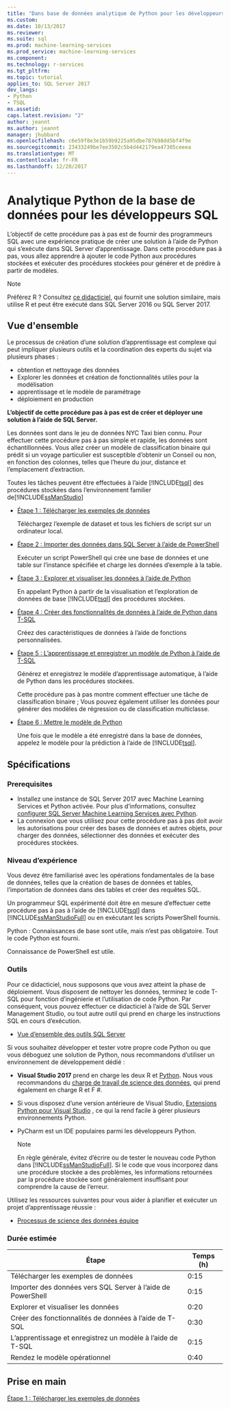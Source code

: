 ```yaml
---
title: "Dans base de données analytique de Python pour les développeurs SQL | Documents Microsoft"
ms.custom: 
ms.date: 10/13/2017
ms.reviewer: 
ms.suite: sql
ms.prod: machine-learning-services
ms.prod_service: machine-learning-services
ms.component: 
ms.technology: r-services
ms.tgt_pltfrm: 
ms.topic: tutorial
applies_to: SQL Server 2017
dev_langs:
- Python
- TSQL
ms.assetid: 
caps.latest.revision: "2"
author: jeannt
ms.author: jeannt
manager: jhubbard
ms.openlocfilehash: c6e59f8e3e1b59b9225a95dbe787698dd5bf4f9e
ms.sourcegitcommit: 23433249be7ee3502c5b4d442179ea47305ceeea
ms.translationtype: MT
ms.contentlocale: fr-FR
ms.lasthandoff: 12/20/2017
---
```

# <a name="in-database-python-analytics-for-sql-developers"></a>Analytique Python de la base de données pour les développeurs SQL

L’objectif de cette procédure pas à pas est de fournir des programmeurs SQL avec une expérience pratique de créer une solution à l’aide de Python qui s’exécute dans SQL Server d’apprentissage. Dans cette procédure pas à pas, vous allez apprendre à ajouter le code Python aux procédures stockées et exécuter des procédures stockées pour générer et de prédire à partir de modèles.

> [!NOTE]
> Préférez R ? Consultez [ce didacticiel](sqldev-in-database-r-for-sql-developers.md), qui fournit une solution similaire, mais utilise R et peut être exécuté dans SQL Server 2016 ou SQL Server 2017.

## <a name="overview"></a>Vue d'ensemble

Le processus de création d’une solution d’apprentissage est complexe qui peut impliquer plusieurs outils et la coordination des experts du sujet via plusieurs phases :

+ obtention et nettoyage des données
+ Explorer les données et création de fonctionnalités utiles pour la modélisation
+ apprentissage et le modèle de paramétrage
+ déploiement en production

**L’objectif de cette procédure pas à pas est de créer et déployer une solution à l’aide de SQL Server.**

Les données sont dans le jeu de données NYC Taxi bien connu. Pour effectuer cette procédure pas à pas simple et rapide, les données sont échantillonnées. Vous allez créer un modèle de classification binaire qui prédit si un voyage particulier est susceptible d’obtenir un Conseil ou non, en fonction des colonnes, telles que l’heure du jour, distance et l’emplacement d’extraction.

Toutes les tâches peuvent être effectuées à l’aide [!INCLUDE[tsql](../../includes/tsql-md.md)] des procédures stockées dans l’environnement familier de[!INCLUDE[ssManStudio](../../includes/ssmanstudio-md.md)]

- [Étape 1 : Télécharger les exemples de données](sqldev-py1-download-the-sample-data.md)

    Téléchargez l’exemple de dataset et tous les fichiers de script sur un ordinateur local.

- [Étape 2 : Importer des données dans SQL Server à l’aide de PowerShell](sqldev-py2-import-data-to-sql-server-using-powershell.md)

    Exécuter un script PowerShell qui crée une base de données et une table sur l’instance spécifiée et charge les données d’exemple à la table.

- [Étape 3 : Explorer et visualiser les données à l’aide de Python](sqldev-py3-explore-and-visualize-the-data.md)

    En appelant Python à partir de la visualisation et l’exploration de données de base [!INCLUDE[tsql](../../includes/tsql-md.md)] des procédures stockées.

- [Étape 4 : Créer des fonctionnalités de données à l’aide de Python dans T-SQL](sqldev-py5-train-and-save-a-model-using-t-sql.md)

    Créez des caractéristiques de données à l’aide de fonctions personnalisées.
  
- [Étape 5 : L’apprentissage et enregistrer un modèle de Python à l’aide de T-SQL](sqldev-py5-train-and-save-a-model-using-t-sql.md)

    Générez et enregistrez le modèle d’apprentissage automatique, à l’aide de Python dans les procédures stockées.
  
    Cette procédure pas à pas montre comment effectuer une tâche de classification binaire ; Vous pouvez également utiliser les données pour générer des modèles de régression ou de classification multiclasse.

  
-  [Étape 6 : Mettre le modèle de Python](sqldev-py6-operationalize-the-model.md)

    Une fois que le modèle a été enregistré dans la base de données, appelez le modèle pour la prédiction à l’aide de [!INCLUDE[tsql](../../includes/tsql-md.md)].

## <a name="requirements"></a>Spécifications

### <a name="prerequisites"></a>Prerequisites

+ Installez une instance de SQL Server 2017 avec Machine Learning Services et Python activée. Pour plus d’informations, consultez [configurer SQL Server Machine Learning Services avec Python](../python/setup-python-machine-learning-services.md).
+ La connexion que vous utilisez pour cette procédure pas à pas doit avoir les autorisations pour créer des bases de données et autres objets, pour charger des données, sélectionner des données et exécuter des procédures stockées.

### <a name="experience-level"></a>Niveau d’expérience

Vous devez être familiarisé avec les opérations fondamentales de la base de données, telles que la création de bases de données et tables, l’importation de données dans des tables et créer des requêtes SQL.

Un programmeur SQL expérimenté doit être en mesure d’effectuer cette procédure pas à pas à l’aide de [!INCLUDE[tsql](../../includes/tsql-md.md)] dans [!INCLUDE[ssManStudioFull](../../includes/ssmanstudiofull-md.md)] ou en exécutant les scripts PowerShell fournis.

Python : Connaissances de base sont utile, mais n’est pas obligatoire. Tout le code Python est fourni.

Connaissance de PowerShell est utile.

### <a name="tools"></a>Outils

Pour ce didacticiel, nous supposons que vous avez atteint la phase de déploiement. Vous disposent de nettoyer les données, terminez le code T-SQL pour fonction d’ingénierie et l’utilisation de code Python. Par conséquent, vous pouvez effectuer ce didacticiel à l’aide de SQL Server Management Studio, ou tout autre outil qui prend en charge les instructions SQL en cours d’exécution.

+ [Vue d’ensemble des outils SQL Server](https://docs.microsoft.com/sql/tools/overview-sql-tools) 

Si vous souhaitez développer et tester votre propre code Python ou que vous déboguez une solution de Python, nous recommandons d’utiliser un environnement de développement dédié :

+ **Visual Studio 2017** prend en charge les deux R et [Python](https://blogs.msdn.microsoft.com/visualstudio/2017/05/12/a-lap-around-python-in-visual-studio-2017/). Nous vous recommandons du [charge de travail de science des données](https://blogs.msdn.microsoft.com/visualstudio/2016/11/18/data-science-workloads-in-visual-studio-2017-rc/), qui prend également en charge R et F #.
+ Si vous disposez d’une version antérieure de Visual Studio, [Extensions Python pour Visual Studio](https://docs.microsoft.com/visualstudio/python/python-in-visual-studio) , ce qui la rend facile à gérer plusieurs environnements Python.
+ PyCharm est un IDE populaires parmi les développeurs Python.

    > [!NOTE]
    > En règle générale, évitez d’écrire ou de tester le nouveau code Python dans [!INCLUDE[ssManStudioFull](../../includes/ssmanstudiofull-md.md)]. Si le code que vous incorporez dans une procédure stockée a des problèmes, les informations retournées par la procédure stockée sont généralement insuffisant pour comprendre la cause de l’erreur.

Utilisez les ressources suivantes pour vous aider à planifier et exécuter un projet d’apprentissage réussie :

+ [Processus de science des données équipe](https://docs.microsoft.com/azure/machine-learning/team-data-science-process/overview)

### <a name="estimated-time-required"></a>Durée estimée

|Étape| Temps (h)|
|----|----|
|Télécharger les exemples de données| 0:15|
|Importer des données vers SQL Server à l’aide de PowerShell|0:15|
|Explorer et visualiser les données|0:20|
|Créer des fonctionnalités de données à l’aide de T-SQL|0:30|
|L’apprentissage et enregistrez un modèle à l’aide de T-SQL|0:15|
|Rendez le modèle opérationnel|0:40|

## <a name="get-started"></a>Prise en main

  [Étape 1 : Télécharger les exemples de données](sqldev-py1-download-the-sample-data.md)
